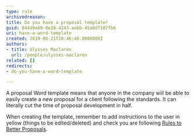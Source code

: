 ```yaml
---
type: rule
archivedreason: 
title: Do you have a proposal template?
guid: 044d9e69-0e38-4243-aebb-45a6d7107fb6
uri: have-a-word-template
created: 2019-08-21T20:46:40.0000000Z
authors:
- title: Ulysses Maclaren
  url: /people/ulysses-maclaren
related: []
redirects:
- do-you-have-a-word-template

---
```


A proposal Word template means that anyone in the company will be able to easily create a new proposal for a client following the standards. It can literally cut the time of proposal development in half.

<!--endintro-->

When creating the template, remember to add instructions to the user in yellow (things to be edited/deleted) and check you are following [Rules to Better Proposals](/rules-to-better-proposals).
